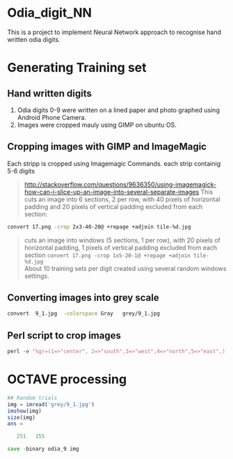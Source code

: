 # Odia_digit_NN
This is a project to implement Neural Network approach to recognise hand written odia digits.





# Generating Training set

## Hand written digits
1. Odia digits 0-9 were written on a lined paper and photo graphed using Android Phone Camera.
2. Images were cropped mauly using GIMP on ubuntu OS.

## Cropping images with GIMP and ImageMagic 
 Each stripp is cropped using Imagemagic Commands. each strip containig 5-6 digits

> http://stackoverflow.com/questions/9636350/using-imagemagick-how-can-i-slice-up-an-image-into-several-separate-images
> This cuts an image into 6 sections, 2 per row, with 40 pixels of horizontal padding 
> and 20 pixels of vertical padding excluded from each section:
```bash
convert 17.png -crop 2x3-40-20@ +repage +adjoin tile-%d.jpg
```
> cuts an image into windows (5 sections, 1 per row), with 20 pixels of horizontal padding, 1 pixels of vertical padding excluded from each section
`convert 17.png -crop 1x5-20-1@ +repage +adjoin tile-%d.jpg`  
About 10 training sets per digit created using several random windows settings.


## Converting images into grey scale
```bash
convert  9_1.jpg  -colorspace Gray   grey/9_1.jpg
```

## Perl script to crop images 
```perl
perl -e '%gr=(1=>"center", 2=>"south",3=>"west",4=>"north",5=>"east",);@f=<*.jpg>; foreach $i(0..$#f){print "$f[$i] Gravity:(1:5)";$k=<STDIN>;chomp($k); $k=$gr{$k};system("convert  $f[$i]  -gravity $k  -crop 100x100+0+0 +repage -resize 20x -colorspace Gray   0_$i\.jpg")  }'
```

# OCTAVE processing
```octave
## Random trials
img = imread('grey/9_1.jpg')
imshow(img)
size(img)
ans =

   251   155

save -binary odia_9 img
```
